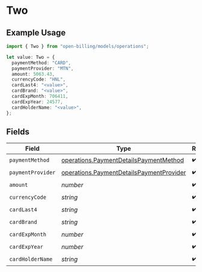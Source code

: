 # Two

## Example Usage

```typescript
import { Two } from "open-billing/models/operations";

let value: Two = {
  paymentMethod: "CARD",
  paymentProvider: "MTN",
  amount: 5063.43,
  currencyCode: "HNL",
  cardLast4: "<value>",
  cardBrand: "<value>",
  cardExpMonth: 706411,
  cardExpYear: 24577,
  cardHolderName: "<value>",
};
```

## Fields

| Field                                                                                                | Type                                                                                                 | Required                                                                                             | Description                                                                                          |
| ---------------------------------------------------------------------------------------------------- | ---------------------------------------------------------------------------------------------------- | ---------------------------------------------------------------------------------------------------- | ---------------------------------------------------------------------------------------------------- |
| `paymentMethod`                                                                                      | [operations.PaymentDetailsPaymentMethod](../../models/operations/paymentdetailspaymentmethod.md)     | :heavy_check_mark:                                                                                   | N/A                                                                                                  |
| `paymentProvider`                                                                                    | [operations.PaymentDetailsPaymentProvider](../../models/operations/paymentdetailspaymentprovider.md) | :heavy_check_mark:                                                                                   | N/A                                                                                                  |
| `amount`                                                                                             | *number*                                                                                             | :heavy_check_mark:                                                                                   | N/A                                                                                                  |
| `currencyCode`                                                                                       | *string*                                                                                             | :heavy_check_mark:                                                                                   | N/A                                                                                                  |
| `cardLast4`                                                                                          | *string*                                                                                             | :heavy_check_mark:                                                                                   | N/A                                                                                                  |
| `cardBrand`                                                                                          | *string*                                                                                             | :heavy_check_mark:                                                                                   | N/A                                                                                                  |
| `cardExpMonth`                                                                                       | *number*                                                                                             | :heavy_check_mark:                                                                                   | N/A                                                                                                  |
| `cardExpYear`                                                                                        | *number*                                                                                             | :heavy_check_mark:                                                                                   | N/A                                                                                                  |
| `cardHolderName`                                                                                     | *string*                                                                                             | :heavy_check_mark:                                                                                   | N/A                                                                                                  |